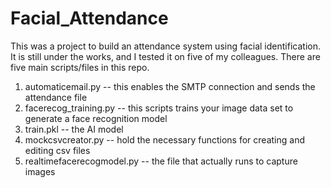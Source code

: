 # Facial_Attendance 
This was a project to build an attendance system using facial identification. It is still under the works, and I tested it on five of my colleagues.
There are five main scripts/files in this repo.  
1. automaticemail.py -- this enables the SMTP connection and sends the attendance file  
2. facerecog_training.py -- this scripts trains your image data set to generate a face recognition model  
3. train.pkl -- the AI model  
4. mockcsvcreator.py -- hold the necessary functions for creating and editing csv files  
5. realtimefacerecogmodel.py -- the file that actually runs to capture images  



